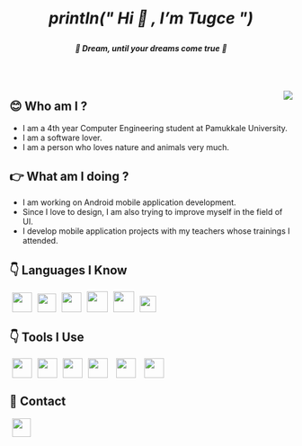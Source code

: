 # ***<p align="center"> println(" Hi 👋 , I’m Tugce ")***
  #### *<p align="center">:star2: Dream, until your dreams come true :star2:*
  <br><br>
    
<img align="right" src="https://media0.giphy.com/media/l378zf8b3gdqqVjIQ/giphy.gif?cid=790b7611d39ddba212879b2352a6d80bbd34534cc428c1dd&rid=giphy.gif&ct=g">

## **:blush: Who am I ?** 
- I am a 4th year Computer Engineering student at Pamukkale University.<br>
- I am a software lover.<br>
- I am a person who loves nature and animals very much.<br>

## **:point_right: What am I doing ?**
- I am working on Android mobile application development.<br>
- Since I love to design, I am also trying to improve myself in the field of UI.<br>
- I develop mobile application projects with my teachers whose trainings I attended.


## :point_down: **Languages I Know**
<a href="https://www.java.com/tr/"><img src="https://winxptalk.com/wp-content/uploads/2020/10/PROBLEME-AVEC-JAVA-SUR-WINDOWS-10.png" style="width:35px;height: 35px" hspace="5"></a><a href="https://developer.android.com/kotlin?gclid=CjwKCAjw2P-KBhByEiwADBYWCj9PZozFM6B7v1kSwtYw9TUYMvOwDzOA5Loc9xMdfolCjDYu9esCQBoCPesQAvD_BwE&gclsrc=aw.ds"><img src="https://dashboard.snapcraft.io/site_media/appmedia/2018/02/256px-kotlin-logo-svg.png" style="width:33px;height: 33px" hspace="5"></a><a href="https://www.python.org/"><img src="https://absurtus.files.wordpress.com/2010/02/python.png?w=584" style="width:35px;height: 35px" hspace="5"></a><a href="https://www.learn-c.org/"><img src="https://cdn.iconscout.com/icon/free/png-512/c-programming-569564.png" style="width:37px;height: 37px" hspace="5"></a><a href="https://www.w3schools.com/html/"><img src="https://icons.iconarchive.com/icons/cornmanthe3rd/plex/256/Other-html-5-icon.png" style="width:37px;height: 37px" hspace="5"></a><a href="https://www.w3schools.com/css/"><img src="https://cdn.iconscout.com/icon/free/png-256/css-131-722685.png" style="width:29px;height: 29px" hspace="5"></a>


## :point_down: **Tools I Use**
<a href="https://developer.android.com/studio"><img src="https://static.wikia.nocookie.net/android/images/f/fb/Android_Studio_icon.svg.png/revision/latest/top-crop/width/360/height/450?cb=20210728121023" style="width:35px;height: 35px" hspace="5"></a><a href="https://firebase.google.com/"><img src="https://firebaseopensource.com/logo-small.png" style="width:35px;height: 35px" hspace="5"></a><a href="https://www.sqlite.org/index.html"><img src="https://api.nuget.org/v3-flatcontainer/sqlite.redist/3.8.4.2/icon" style="width:35px;height: 35px" hspace="5"></a><a href="https://www.microsoft.com/tr-tr/sql-server/sql-server-downloads"><img src="https://martinsblog.dk/wp-content/uploads/2021/07/sql-logo.png" style="width:35px;height: 35px" hspace="5"></a><a href="https://www.jetbrains.com/idea/"><img src="https://dashboard.snapcraft.io/site_media/appmedia/2017/10/logo_zjwX5FR.png" style="width:35px;height: 35px" hspace="10"></a><a href="https://code.visualstudio.com/"><img src="https://code.visualstudio.com/assets/apple-touch-icon.png" style="width:35px;height: 35px" hspace="5"></a>


## :link: **Contact**
<a href="https://www.linkedin.com/in/tugce-aras-22049419b/"><img src="https://upload.wikimedia.org/wikipedia/commons/thumb/f/f9/Linkedin_Shiny_Icon.svg/256px-Linkedin_Shiny_Icon.svg.png" style="width:33px;height: 33px" hspace="5"></a>



<!---
TugceAras/TugceAras is a ✨ special ✨ repository because its `README.md` (this file) appears on your GitHub profile.
You can click the Preview link to take a look at your changes.
--->
